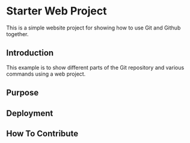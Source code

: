 # Starter Web Project

This is a simple website project for
showing how to use Git and Github together.

## Introduction

This example is to show different parts
of the Git repository and various commands 
using a web project.

## Purpose

## Deployment

## How To Contribute

